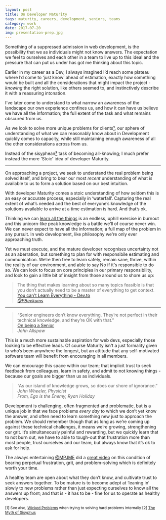 ```yaml
---
layout: post
title: On Developer Maturity
tags: maturity, careers, development, seniors, teams
category: work
date: 2017-07-20
img: presentation-prep.jpg
---
```


Something of a suppressed admission in web development, is the possibility that we as individuals might not know answers. The expectation we feel to ourselves and each other in a team to live up to this ideal and the pressure that can put us under has got me thinking about this topic.

Earlier in my career as a Dev, I always imagined I’d reach some plateau where I’d come to ‘just know’ ahead of estimation, exactly how something would be built and all the considerations that might impact the project - *knowing* the right solution, like others seemed to, and instinctively describe it with a reassuring intonation.

I've later come to understand to what narrow an awareness of the landscape our own experience confines us, and how it can have us believe we have all the information; the full extent of the task and what remains obscured from us.  

As we look to solve more unique problems for clients[**¹**](#ref1), our sphere of understanding of what we can reasonably know about in Development quickly comes to capacity, while still maintaining enough awareness of all the other considerations across from us.  

Instead of the sisyphean[**²**](#ref2) task of becoming all-knowing; I much prefer instead the more 'Stoic' idea of developer Maturity.

<hr />

On approaching a project, we seek to understand the real problem being solved itself, and bring to bear our most *recent* understanding of what is available to us to form a solution based on our best intuition.

With developer Maturity comes a stoic understanding of how seldom this is an easy or accurate process, especially in ‘waterfall’. Capturing the real extent of what’s needed and the best of everyone’s knowledge of the solutions available to arrive at a time estimation is hard. And that’s ok.

Thinking we can [learn all the things](https://dev.to/pbeekums/you-cant-learn-everything) is an endless, uphill exercise in burnout and this unicorn-like peak knowledge is a battle we’ll of course never win. We can never expect to have all the information; a full map of the problem in any pursuit. In web development, like philosophy we're only ever approaching truth.  

Yet we must execute, and the mature developer recognises uncertainty not as an aberration, but something to plan for with responsibile estimating and communication. We’re then free to learn safely, remain sane, thrive, within the reality of our environment, and able to say No if it's responsible to do so. We can look to focus on core principles in our primary responsibility, and look to gain a little bit of insight from those around us to shore us up:  

> The thing that makes learning about so many topics feasible is that you don’t actually need to be a master of everything to get context.  
[You can't Learn Everything - Dev.to](https://dev.to/pbeekums/you-cant-learn-everything)  
_[@PBeekums](https://twitter.com/PBeekums)_
  

<hr />
  
> “Senior engineers don’t know everything. They’re not perfect in their technical knowledge, and they’re OK with that.”  
[On being a Senior](http://www.kitchensoap.com/2012/10/25/on-being-a-senior-engineer/)  
_John Allspaw_

This is a much more sustainable aspiration for web devs, especially those looking to be effective leads. Of course Maturity isn't a just formality given to who’s been anywhere the longest, but an attitude that any self-motivated software team will benefit from encouraging in all members.  

We can encourage this space within our team; that implicit trust to seek feedback from colleagues, learn in safety, and admit to not knowing things - because our goals are bigger than us as individuals.  

> “As our island of knowledge grows, so does our shore of ignorance.”  
_John Wheeler, Physicist_  
_From, Ego is the Enemy, Ryan Holiday_

Development is challenging, often fragmented and problematic, but is a unique job in that we face problems *every day* to which we don’t yet know the answer, and often need to learn something new just to approach the problem. We should remember though that as long as we’re coming up against these technical challenges, it means we’re growing, strengthening our grit. It’s simultaneously painful and rewarding, but we quickly learn that to not burn out, we have to able to tough-out that frustration more than most people, trust ourselves and our team, but always know that it’s ok to ask for help.

The always entertaining [@MPJME](https://twitter.com/@MPJME) did a [great video](https://www.youtube.com/watch?v=DwQ7psiU23I) on this condition of bearing perpetual frustration, grit, and problem-solving which is definitely worth your time.

A healthy team are open about what they don’t know, and cultivate trust to seek answers together. To be mature is to become adept at ‘leaning in’ slowly to new problems rather than just expecting ourselves to know all the answers up front; and that is - it has to be - fine for us to operate as healthy developers.  

<span style="font-size: 12px;">
[1] See also, <a name="ref1" href="https://en.wikipedia.org/wiki/Wicked_problem">Wicked Problems</a> when trying to solving hard problems internally  
[2] <a name="ref2" href="http://www.sparknotes.com/philosophy/sisyphus/section11.rhtml">The Myth of Sisyphus</a>  
</span>
